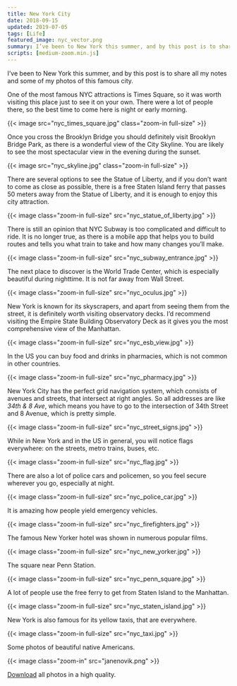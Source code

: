 ```yaml
---
title: New York City
date: 2018-09-15
updated: 2019-07-05
tags: [Life]
featured_image: nyc_vector.png 
summary: I’ve been to New York this summer, and by this post is to share all my notes and some of my photos of this famous city.
scripts: [medium-zoom.min.js]
---
```


I’ve been to New York this summer, and by this post is to share all my notes and some of my photos of this famous city.

One of the most famous NYC attractions is Times Square, so it was worth visiting this place just to see it on your own. There were a lot of people there, so the best time to come here is night or early morning.

{{< image src="nyc_times_square.jpg" class="zoom-in full-size" >}}

Once you cross the Brooklyn Bridge you should definitely visit Brooklyn Bridge Park, as there is a wonderful view of the City Skyline. You are likely to see the most spectacular view in the evening during the sunset.

{{< image src="nyc_skyline.jpg" class="zoom-in full-size" >}}

There are several options to see the Statue of Liberty, and if you don’t want to come as close as possible, there is a free Staten Island ferry that passes 50 meters away from the Statue of Liberty, and it is enough to enjoy this city attraction.

{{< image class="zoom-in full-size" src="nyc_statue_of_liberty.jpg" >}}

There is still an opinion that NYC Subway is too complicated and difficult to ride. It is no longer true, as there is a mobile app that helps you to build routes and tells you what train to take and how many changes you’ll make.

{{< image class="zoom-in full-size" src="nyc_subway_entrance.jpg" >}}

The next place to discover is the World Trade Center, which is especially beautiful during nighttime. It is not far away from Wall Street.

{{< image class="zoom-in full-size" src="nyc_oculus.jpg" >}}

New York is known for its skyscrapers, and apart from seeing them from the street, it is definitely worth visiting observatory decks. I’d recommend visiting the Empire State Building Observatory Deck as it gives you the most comprehensive view of the Manhattan.

{{< image class="zoom-in full-size" src="nyc_esb_view.jpg" >}}

In the US you can buy food and drinks in pharmacies, which is not common in other countries.

{{< image class="zoom-in full-size" src="nyc_pharmacy.jpg" >}}

New York City has the perfect grid navigation system, which consists of avenues and streets, that intersect at right angles. So all addresses are like _34th & 8 Ave_, which means you have to go to the intersection of 34th Street and 8 Avenue, which is pretty simple.

{{< image class="zoom-in full-size" src="nyc_street_signs.jpg" >}}

While in New York and in the US in general, you will notice flags everywhere: on the streets, metro trains, buses, etc.

{{< image class="zoom-in full-size" src="nyc_flag.jpg" >}}

There are also a lot of police cars and policemen, so you feel secure wherever you go, especially at night.

{{< image class="zoom-in full-size" src="nyc_police_car.jpg" >}}

It is amazing how people yield emergency vehicles.

{{< image class="zoom-in full-size" src="nyc_firefighters.jpg" >}}

The famous New Yorker hotel was shown in numerous popular films.

{{< image class="zoom-in full-size" src="nyc_new_yorker.jpg" >}}

The square near Penn Station.

{{< image class="zoom-in full-size" src="nyc_penn_square.jpg" >}}

A lot of people use the free ferry to get from Staten Island to the Manhattan.

{{< image class="zoom-in full-size" src="nyc_staten_island.jpg" >}}

New York is also famous for its yellow taxis, that are everywhere.

{{< image class="zoom-in full-size" src="nyc_taxi.jpg" >}}

Some photos of beautiful native Americans.

{{< image class="zoom-in" src="janenovik.png" >}}

[Download](nyc_photos.7z) all photos in a high quality.